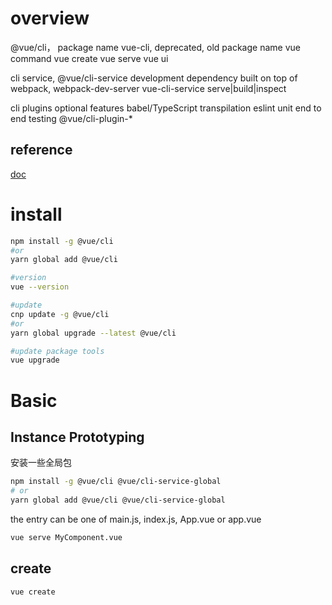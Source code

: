 # overview

@vue/cli， package name
    vue-cli, deprecated, old package name
    vue command 
    vue create
    vue serve
    vue ui

cli service, @vue/cli-service
    development dependency
    built on top of webpack, webpack-dev-server
    vue-cli-service serve|build|inspect

cli plugins
    optional features
    babel/TypeScript transpilation
    eslint
    unit
    end to end testing
    @vue/cli-plugin-*

## reference

[doc](https://cli.vuejs.org/guide/prototyping.html)
    
# install

```bash
npm install -g @vue/cli
#or
yarn global add @vue/cli

#version
vue --version

#update
cnp update -g @vue/cli
#or
yarn global upgrade --latest @vue/cli

#update package tools
vue upgrade
```

# Basic

## Instance Prototyping

安装一些全局包

```bash
npm install -g @vue/cli @vue/cli-service-global
# or
yarn global add @vue/cli @vue/cli-service-global
```

the entry can be one of main.js, index.js, App.vue or app.vue

```bash
vue serve MyComponent.vue
```

## create

```
vue create
```